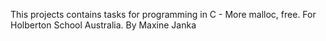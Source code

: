 This projects contains tasks for programming in C - More malloc, free. For Holberton School Australia. By Maxine Janka
